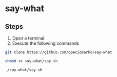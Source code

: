 # say-what

## Steps
1. Open a terminal
2. Execute the following commands
```bash
git clone https://github.com/opacicmarko/say-what

chmod +x say-what/say.sh

./say-what/say.sh
```
